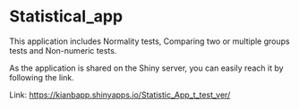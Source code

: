 # Statistical_app
This application includes Normality tests, Comparing two or multiple groups tests and Non-numeric tests.

As the application is shared on the Shiny server, you can easily reach it by following the link.

Link: https://kianbapp.shinyapps.io/Statistic_App_t_test_ver/
